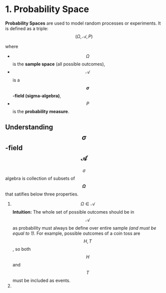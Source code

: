 # 1. Probability Space
**Probability Spaces** are used to model random processes or experiments. It is defined as a triple:
$$(\Omega, \mathcal{A}, P)$$

where  
- $$\Omega$$ is the **sample space** (all possible outcomes),  
- $$\mathcal{A}$$ is a **$$\sigma$$-field (sigma-algebra)**,  
- $$P$$ is the **probability measure**. 

## Understanding $$\sigma$$-field $$\mathcal{A}$$
$$\sigma$$ algebra is collection of subsets of **$$\Omega$$** that satifies below three properties.
1. $$\Omega \in \mathcal{A}$$
   **Intuition:** The whole set of possible outcomes should be in $$\mathcal{A}$$ as probability must always be define over entire sample _(and must be equal to 1)_. For example, possible outcomes of a coin toss are $${H, T}$$,  so both $$H$$ and $$T$$ must be included as events.
2.  
